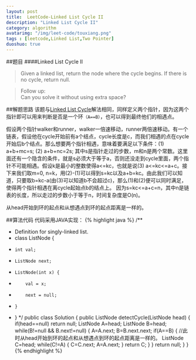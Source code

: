 ```yaml
---
layout: post
title:  LeetCode-Linked List Cycle II
description: "Linked List Cycle II"
category: algorithm
avatarimg: "/img/leet-code/touxiang.png"
tags : [leetcode,Linked List,Two Pointer]
duoshuo: true
---
```

##题目
####Linked List Cycle II
>Given a linked list, return the node where the cycle begins. If there is no cycle, return null.

>Follow up:   
>Can you solve it without using extra space?
<!-- more -->
	
##解题思路
该题与[Linked List Cycle][1]解法相同，同样定义两个指针，因为这两个指针即可以用来判断是否是一个环`（A==B）`，也可以得到最终他们的相遇点。

假设两个指针walker和runner，walker一倍速移动，runner两倍速移动。有一个链表，假设他在cycle开始前有a个结点，cycle长度是c，而我们相遇的点在cycle开始后b个结点。那么想要两个指针相遇，意味着要满足以下条件：(1) a+b+mc=s; (2) a+b+nc=2s; 其中s是指针走过的步数，m和n是两个常数。这里面还有一个隐含的条件，就是s必须大于等于a，否则还没走到cycle里面，两个指针不可能相遇。假设k是最小的整数使得a<=kc，也就是说(3) a<=kc<=a+c。接下来我们取m=0, n=k，用(2)-(1)可以得到s=kc以及a+b=kc。由此我们可以知道，只要取b=kc-a(由(3)可以知道b不会超过c)，那么(1)和(2)便可以同时满足，使得两个指针相遇在离cycle起始点b的结点上。
因为s=kc<=a+c=n，其中n是链表的长度，所以走过的步数小于等于n，时间复杂度是O(n)。

从head开始到环的起点和从想遇点到环的起点距离是一样的。

##算法代码
代码采用JAVA实现： 
{% highlight java %}
/**
 * Definition for singly-linked list.
 * class ListNode {
 *     int val;
 *     ListNode next;
 *     ListNode(int x) {
 *         val = x;
 *         next = null;
 *     }
 * }
 */
public class Solution {
    public ListNode detectCycle(ListNode head) {
        if(head==null)
        	return null;
        ListNode A=head;
        ListNode B=head;
        while(B!=null && B.next!=null)
        {
        	A=A.next;
        	B=B.next.next;
        	if(A==B)
        	{
        		//此时从head开始到环的起点和从想遇点到环的起点距离是一样的。
        		ListNode C=head;
        		while(C!=A)
        		{
        			C=C.next;
        			A=A.next;
        		}
        		return C;
        	}
        }
        return null;
    }
}
{% endhighlight %}

[1]:http://pisxw.com/algorithm/Linked-List-Cycle.html





